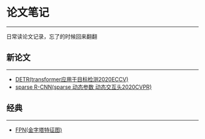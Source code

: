 # 论文笔记
***

日常读论文记录，忘了的时候回来翻翻

## 新论文
***

- [DETR(transformer应用于目标检测2020ECCV)](https://github.com/wmhwmh521/reading-paper/blob/main/paper/DETR/DETR.md)
- [sparse R-CNN(sparse 动态参数 动态交互头2020CVPR)](https://github.com/wmhwmh521/reading-paper/blob/main/paper/sparse%20R-CNN/sparse%20R-CNN.md)


## 经典
***

- [FPN(金字塔特征图)](https://github.com/wmhwmh521/reading-paper/blob/main/paper/FPN/FPN.md)
